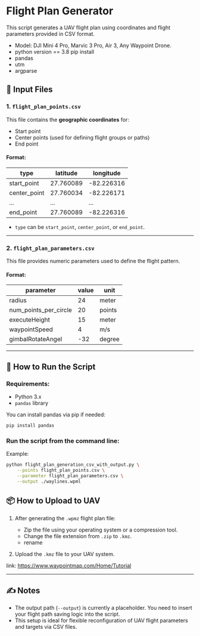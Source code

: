 
# Flight Plan Generator

This script generates a UAV flight plan using coordinates and flight parameters provided in CSV format.
- Model: DJI Mini 4 Pro, Marvic 3 Pro, Air 3, Any Waypoint Drone. 
- python version == 3.8
  pip install 
- pandas
- utm
- argparse

## 📄 Input Files

### 1. `flight_plan_points.csv`

This file contains the **geographic coordinates** for:
- Start point
- Center points (used for defining flight groups or paths)
- End point

#### Format:
| type         | latitude   | longitude    |
|--------------|------------|--------------|
| start_point  | 27.760089  | -82.226316   |
| center_point | 27.760034  | -82.226171   |
| ...          | ...        | ...          |
| end_point    | 27.760089  | -82.226316   |

- `type` can be `start_point`, `center_point`, or `end_point`.

---

### 2. `flight_plan_parameters.csv`

This file provides numeric parameters used to define the flight pattern.

#### Format:
| parameter           | value |  unit  |
|---------------------|-------|--------|
| radius              | 24    |  meter |
| num_points_per_circle | 20  | points |
| executeHeight       | 15    |  meter |
| waypointSpeed       | 4     |  m/s   |
|gimbalRotateAngel    | -32   | degree |
---

## 🚀 How to Run the Script

### Requirements:
- Python 3.x
- `pandas` library

You can install pandas via pip if needed:
```bash
pip install pandas
```

### Run the script from the command line:

Example:

```bash
python flight_plan_generation_csv_with_output.py \
    --points flight_plan_points.csv \
    --parameter flight_plan_parameters.csv \
    --output ./waylines.wpml
```
## 📦 How to Upload to UAV

1. After generating the `.wpmz` flight plan file:
   - Zip the file using your operating system or a compression tool.
   - Change the file extension from `.zip` to `.kmz`.
   - rename

2. Upload the `.kmz` file to your UAV system.

link: https://www.waypointmap.com/Home/Tutorial

---

## ✍️ Notes

- The output path (`--output`) is currently a placeholder. You need to insert your flight path saving logic into the script.
- This setup is ideal for flexible reconfiguration of UAV flight parameters and targets via CSV files.

